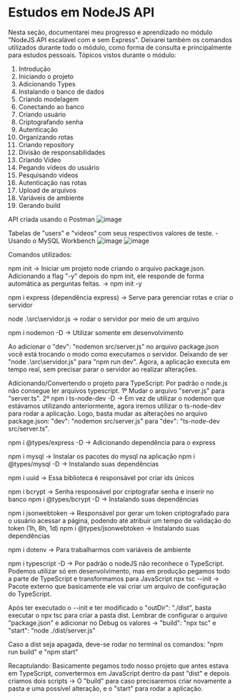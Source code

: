 # Estudos em NodeJS API
Nesta seção, documentarei meu progresso e aprendizado no módulo "NodeJS API escalável com e sem Express".
Deixarei também os comandos utilizados durante todo o módulo, como forma de consulta e principalmente para estudos pessoais.
Tópicos vistos durante o módulo:
1. Introdução
2. Iniciando o projeto
3. Adicionando Types
4. Instalando o banco de dados
5. Criando modelagem
6. Conectando ao banco
7. Criando usuário
8. Criptografando senha
9. Autenticação
10. Organizando rotas
11. Criando repository
12. Divisão de responsabilidades
13. Criando Vídeo
14. Pegando vídeos do usuário
15. Pesquisando vídeos
16. Autenticação nas rotas
17. Upload de arquivos
18. Variáveis de ambiente
19. Gerando build

API criada usando o Postman
![image](https://github.com/igoralexandria/nodejs_api_escalavel/assets/105749982/42a6a1c7-a067-49ef-8aa9-33ec4fd20b5b)

Tabelas de "users" e "videos" com seus respectivos valores de teste. - Usando o MySQL Workbench
![image](https://github.com/igoralexandria/nodejs_api_escalavel/assets/105749982/9698e14c-0973-4dbb-a5dc-9eb303cbb541)
![image](https://github.com/igoralexandria/nodejs_api_escalavel/assets/105749982/30a5ddc1-ebbb-446a-975d-c378c11218fd)

Comandos utilizados:

npm init -> Iniciar um projeto node criando o arquivo package.json. Adicionando a flag "-y" depois do npm init, ele responde de forma automática as perguntas feitas. -> npm init -y

npm i express (dependência express) -> Serve para gerenciar rotas e criar o servidor

node .\src\servidor.js -> rodar o servidor por meio de um arquivo

npm i nodemon -D -> Utilizar somente em desenvolvimento

Ao adicionar o "dev": "nodemon src/server.js" no arquivo package.json você está trocando o modo como executamos o servidor. Deixando de ser "node .\src\servidor.js" para "npm run dev". Agora, a aplicação executa em tempo real, sem precisar parar o servidor ao realizar alterações.

Adicionando/Convertendo o projeto para TypeScript: Por padrão o node.js não consegue ler arquivos typescript.
1º Mudar o arquivo "server.js" para "server.ts".
2º npm i ts-node-dev -D -> Em vez de utilizar o nodemon que estávamos utilizando anteriormente, agora iremos utilizar o ts-node-dev para rodar a aplicação. Logo, basta mudar as alterações no arquivo package.json: "dev": "nodemon src/server.js" para "dev": "ts-node-dev src/server.ts".

npm i @types/express -D -> Adicionando dependência para o express

npm i mysql -> Instalar os pacotes do mysql na aplicação
npm i @types/mysql -D -> Instalando suas dependências

npm i uuid -> Essa biblioteca é responsável por criar ids únicos

npm i bcrypt -> Senha responsável por criptografar senha e inserir no banco
npm i @types/bcrypt -D -> Instalando suas dependências

npm i jsonwebtoken -> Responsável por gerar um token criptografado para o usuário acessar a página, podendo até atribuir um tempo de validação do token (1h, 8h, 1d)
npm i @types/jsonwebtoken -> Instalando suas dependências

npm i dotenv -> Para trabalharmos com variáveis de ambiente

npm i typescript -D -> Por padrão o nodeJS não reconhece o TypeScript. Podemos utilizar só em desenvolvimento, mas em produção pegamos todo a parte de TypeScript e transformamos para JavaScript
npx tsc --init -> Pacote externo que basicamente ele vai criar um arquivo de configuração do TypeScript.

Após ter executado o --init e ter modificado o "outDir": "./dist", basta executar o npx tsc para criar a pasta dist.
Lembrar de configurar o arquivo "package.json" e adicionar no Debug os valores -> "build": "npx tsc" e "start": "node ./dist/server.js"

Caso a dist seja apagada, deve-se rodar no terminal os comandos: "npm run build" e "npm start"

Recaptulando: Basicamente pegamos todo nosso projeto que antes estava em TypeScript, convertermos em JavaScript dentro da past "dist" e depois criamos dois scripts -> O "build" para caso precisaremos criar novamente a pasta e uma possível alteração, e o "start" para rodar a aplicação.
